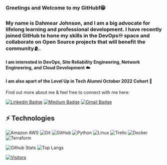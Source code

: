 ### Greetings and Welcome to my GitHub❗️😁

### My name is Dahmear Johnson, and I am a big advocate for lifelong learning and professional development.  I have recently joined GitHub to hone my skills in the DevOps♾️ space and collaborate on Open Source projects that will benefit the community🫂.

#### I am interested in DevOps, Site Reliability Engineering, Network Engineering, and Cloud Development ☁️
 
#### I am also apart of the Level Up in Tech Alumni October 2022 Cohort 🏫

<!-- Introduce yourself and give a brief introduction about yourself here.  Also include what tech you're interested in and what you are currently learning -->

Find out more about me & feel free to connect with me here:

<!-- Replace the fields below with the information requested. Remember to remove the encapsulating <> characters. For spaces in names, use %20 (e.g. Broadus%20Palmer) -->

[![Linkedin Badge](https://img.shields.io/badge/-Dahmear%20Johnson-blue?style=flat-square&logo=Linkedin&logoColor=white&link=https://www.linkedin.com/in/dahmearjohnson/)](https://www.linkedin.com/in/dahmearjohnson/)
[![Medium Badge](https://img.shields.io/badge/Dahmear%20Johnson-12100E?style=flat-square&logo=medium&logoColor=white&link=https://medium.com/@dahmearjohnson)](https://medium.com/@dahmearjohnson)
[![Gmail Badge](https://img.shields.io/badge/-Dahmearjohnson@gmail.com-c14438?style=flat-square&logo=Gmail&logoColor=white&link=mailto:DahmearJohnson@gmail.com)](mailto:DahmearJohnson@gmail.com)

## ⚡ Technologies

<!-- Check out the Badges folder for more badges -->

![Amazon AWS](https://img.shields.io/badge/Amazon%20AWS-232F3E?style=flat-square&logo=amazon-aws)
![Git](https://img.shields.io/badge/-Git-black?style=flat-square&logo=git)
![GitHub](https://img.shields.io/badge/-GitHub-181717?style=flat-square&logo=github)
![Python](https://img.shields.io/badge/-Python-black?style=flat-square&logo=Python)
![Linux](https://img.shields.io/badge/Linux-FCC624?style=flat-square&logo=linux&logoColor=black)
![Trello](https://img.shields.io/badge/Trello-%23026AA7.svg?style=flat-square&logo=Trello&logoColor=white)
![Docker](https://img.shields.io/badge/docker-%230db7ed.svg?style=for-the-badge&logo=docker&logoColor=white)
![Terraform](https://img.shields.io/badge/terraform-%235835CC.svg?style=for-the-badge&logo=terraform&logoColor=white)

<!-- Replace the fields below with the information requested. Remember to remove the encapsulating <> characters. -->

![Github Stats](https://github-readme-stats.vercel.app/api?username=dahjohnson&count_private=true&show_icons=true&include_all_commits=true)
![Top Langs](https://github-readme-stats.vercel.app/api/top-langs/?username=dahjohnson&hide=TeX&layout=compact)


[![Visitors](https://api.visitorbadge.io/api/visitors?path=dahjohnson%2Fdahjohnson&label=VISITORS&countColor=%23263759)](https://visitorbadge.io/status?path=dahjohnson%2Fdahjohnson)
